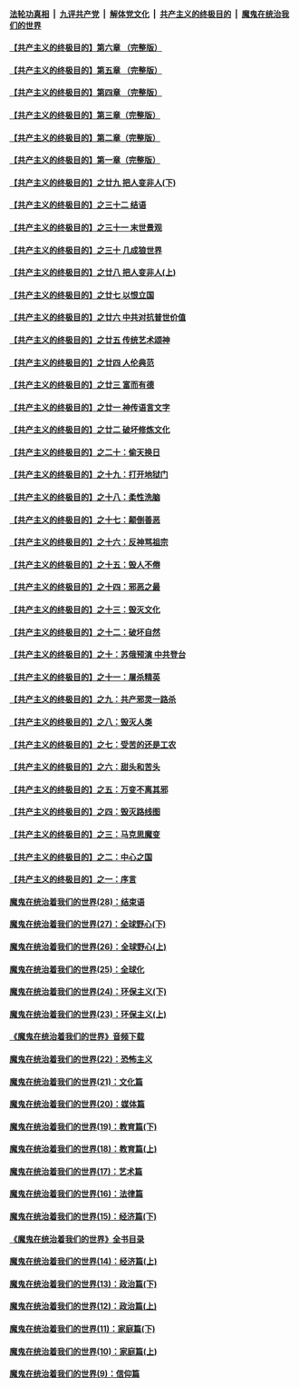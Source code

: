####  [法轮功真相](../../../../basic/blob/master/README.md?t=08261800) &nbsp;|&nbsp; [九评共产党](../../../../9ping.md/blob/master/README.md?t=08261800) &nbsp;|&nbsp; [解体党文化](../../../../jtdwh.md/blob/master/README.md?t=08261800)  &nbsp;|&nbsp; [共产主义的终极目的](../../../../gczydzjmd.md/blob/master/README.md?t=08261800) &nbsp;|&nbsp; [魔鬼在统治我们的世界](../../../../mgztzwmdsj.md/blob/master/README.md?t=08261800) 

#### [【共产主义的终极目的】第六章 （完整版）](../pages/nsc422/n11428913.md?t=08261800) 

#### [【共产主义的终极目的】第五章 （完整版）](../pages/nsc422/n11428912.md?t=08261800) 

#### [【共产主义的终极目的】第四章 （完整版）](../pages/nsc422/n11428907.md?t=08261800) 

#### [【共产主义的终极目的】第三章（完整版）](../pages/nsc422/n11428848.md?t=08261800) 

#### [【共产主义的终极目的】第二章（完整版）](../pages/nsc422/n11428831.md?t=08261800) 

#### [【共产主义的终极目的】第一章（完整版）](../pages/nsc422/n11417651.md?t=08261800) 

#### [【共产主义的终极目的】之廿九 把人变非人(下)](../pages/nsc422/n11344140.md?t=08261800) 

#### [【共产主义的终极目的】之三十二 结语](../pages/nsc422/n11360535.md?t=08261800) 

#### [【共产主义的终极目的】之三十一 末世景观](../pages/nsc422/n11351129.md?t=08261800) 

#### [【共产主义的终极目的】之三十 几成狼世界](../pages/nsc422/n11348280.md?t=08261800) 

#### [【共产主义的终极目的】之廿八 把人变非人(上)](../pages/nsc422/n11340492.md?t=08261800) 

#### [【共产主义的终极目的】之廿七 以恨立国](../pages/nsc422/n11336944.md?t=08261800) 

#### [【共产主义的终极目的】之廿六 中共对抗普世价值](../pages/nsc422/n11324785.md?t=08261800) 

#### [【共产主义的终极目的】之廿五 传统艺术颂神](../pages/nsc422/n11296396.md?t=08261800) 

#### [【共产主义的终极目的】之廿四 人伦典范](../pages/nsc422/n11296397.md?t=08261800) 

#### [【共产主义的终极目的】之廿三 富而有德](../pages/nsc422/n11283598.md?t=08261800) 

#### [【共产主义的终极目的】之廿一 神传语言文字](../pages/nsc422/n11263265.md?t=08261800) 

#### [【共产主义的终极目的】之廿二 破坏修炼文化](../pages/nsc422/n11245728.md?t=08261800) 

#### [【共产主义的终极目的】之二十：偷天换日](../pages/nsc422/n11238846.md?t=08261800) 

#### [【共产主义的终极目的】之十九：打开地狱门](../pages/nsc422/n11206376.md?t=08261800) 

#### [【共产主义的终极目的】之十八：柔性洗脑](../pages/nsc422/n11199994.md?t=08261800) 

#### [【共产主义的终极目的】之十七：颠倒善恶](../pages/nsc422/n11179782.md?t=08261800) 

#### [【共产主义的终极目的】之十六：反神骂祖宗](../pages/nsc422/n11166798.md?t=08261800) 

#### [【共产主义的终极目的】之十五：毁人不倦](../pages/nsc422/n11166792.md?t=08261800) 

#### [【共产主义的终极目的】之十四：邪恶之最](../pages/nsc422/n11150249.md?t=08261800) 

#### [【共产主义的终极目的】之十三：毁灭文化](../pages/nsc422/n11135227.md?t=08261800) 

#### [【共产主义的终极目的】之十二：破坏自然](../pages/nsc422/n11135214.md?t=08261800) 

#### [【共产主义的终极目的】之十：苏俄预演 中共登台](../pages/nsc422/n11118424.md?t=08261800) 

#### [【共产主义的终极目的】之十一：屠杀精英](../pages/nsc422/n11118442.md?t=08261800) 

#### [【共产主义的终极目的】之九：共产邪灵一路杀](../pages/nsc422/n11114139.md?t=08261800) 

#### [【共产主义的终极目的】之八：毁灭人类](../pages/nsc422/n11108503.md?t=08261800) 

#### [【共产主义的终极目的】之七：受苦的还是工农](../pages/nsc422/n11101809.md?t=08261800) 

#### [【共产主义的终极目的】之六：甜头和苦头](../pages/nsc422/n11096971.md?t=08261800) 

#### [【共产主义的终极目的】之五：万变不离其邪](../pages/nsc422/n11091285.md?t=08261800) 

#### [【共产主义的终极目的】之四：毁灭路线图](../pages/nsc422/n11086284.md?t=08261800) 

#### [【共产主义的终极目的】之三：马克思魔变](../pages/nsc422/n11061941.md?t=08261800) 

#### [【共产主义的终极目的】之二：中心之国](../pages/nsc422/n11047728.md?t=08261800) 

#### [【共产主义的终极目的】之一：序言](../pages/nsc422/n11086077.md?t=08261800) 

#### [魔鬼在统治着我们的世界(28)：结束语](../pages/nsc422/n10936246.md?t=08261800) 

#### [魔鬼在统治着我们的世界(27)：全球野心(下)](../pages/nsc422/n10928319.md?t=08261800) 

#### [魔鬼在统治着我们的世界(26)：全球野心(上)](../pages/nsc422/n10900318.md?t=08261800) 

#### [魔鬼在统治着我们的世界(25)：全球化](../pages/nsc422/n10788205.md?t=08261800) 

#### [魔鬼在统治着我们的世界(24)：环保主义(下)](../pages/nsc422/n10695307.md?t=08261800) 

#### [魔鬼在统治着我们的世界(23)：环保主义(上)](../pages/nsc422/n10688613.md?t=08261800) 

#### [《魔鬼在统治着我们的世界》音频下载](../pages/nsc422/n10635553.md?t=08261800) 

#### [魔鬼在统治着我们的世界(22)：恐怖主义](../pages/nsc422/n10614727.md?t=08261800) 

#### [魔鬼在统治着我们的世界(21)：文化篇](../pages/nsc422/n10597706.md?t=08261800) 

#### [魔鬼在统治着我们的世界(20)：媒体篇](../pages/nsc422/n10586579.md?t=08261800) 

#### [魔鬼在统治着我们的世界(19)：教育篇(下)](../pages/nsc422/n10564808.md?t=08261800) 

#### [魔鬼在统治着我们的世界(18)：教育篇(上)](../pages/nsc422/n10526970.md?t=08261800) 

#### [魔鬼在统治着我们的世界(17)：艺术篇](../pages/nsc422/n10499093.md?t=08261800) 

#### [魔鬼在统治着我们的世界(16)：法律篇](../pages/nsc422/n10485969.md?t=08261800) 

#### [魔鬼在统治着我们的世界(15)：经济篇(下)](../pages/nsc422/n10469975.md?t=08261800) 

#### [《魔鬼在统治着我们的世界》全书目录](../pages/nsc422/n10464261.md?t=08261800) 

#### [魔鬼在统治着我们的世界(14)：经济篇(上)](../pages/nsc422/n10457370.md?t=08261800) 

#### [魔鬼在统治着我们的世界(13)：政治篇(下)](../pages/nsc422/n10448270.md?t=08261800) 

#### [魔鬼在统治着我们的世界(12)：政治篇(上)](../pages/nsc422/n10444576.md?t=08261800) 

#### [魔鬼在统治着我们的世界(11)：家庭篇(下)](../pages/nsc422/n10440961.md?t=08261800) 

#### [魔鬼在统治着我们的世界(10)：家庭篇(上)](../pages/nsc422/n10435448.md?t=08261800) 

#### [魔鬼在统治着我们的世界(9)：信仰篇](../pages/nsc422/n10432159.md?t=08261800) 

